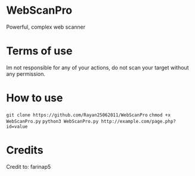 # WebScanPro
Powerful, complex web scanner

# Terms of use
Im not responsible for any of your actions, do not scan your
target without any permission.

# How to use

```git clone https://github.com/Rayan25062011/WebScanPro```
```chmod +x WebScanPro.py```
```python3 WebScanPro.py http://example.com/page.php?id=value```


# Credits
Credit to: farinap5

